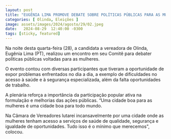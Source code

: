 ```yaml
---
layout: post
title: "EUGÊNIA LIMA PROMOVE DEBATE SOBRE POLÍTICAS PÚBLICAS PARA AS MULHERES DE OLINDA"
categories: [ Olinda, Eleições ]
image: assets/images/2024/agosto/29/02.jpeg
date:   2024-08-29  12:40:00 -0300
tags: [sticky, featured]
---
```

Na noite desta quarta-feira (28), a candidata a vereadora de Olinda, Eugênia Lima (PT), realizou um encontro em seu Comitê para debater políticas públicas voltadas para as mulheres.

O evento contou com diversas participantes que tiveram a oportunidade de expor problemas enfrentados no dia a dia, a exemplo de dificuldades no acesso à saúde e à segurança especializada, além da falta oportunidades de trabalho.

A plenária reforça a importância da participação popular ativa na formulação e melhorias das ações públicas. “Uma cidade boa para as mulheres é uma cidade boa para todo mundo.

Na Câmara de Vereadores lutarei incansavelmente por uma cidade onde as mulheres tenham acesso a serviços de saúde de qualidade, segurança e igualdade de oportunidades. Tudo isso é o mínimo que merecemos", colocou.